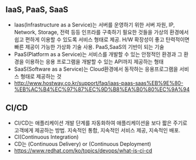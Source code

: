 ## IaaS, PaaS, SaaS
- Iaas(Infrastructure as a Service)는 서버를 운영하기 위한 서버 자원, IP, Network, Storage, 전력 등등 인프라를 구축하기 필요한 것들을
가상의 환경에서 쉽고 편하게 이용할 수 있도록 서비스 형태로 제공. H/W 확장성이 좋고 탄력적이면 빠른 제공이 가능한 가상화 기술 사용.
PaaS,SaaS의 기반이 되는 기술
- PaaS(Platform as a Service)는 서비스를 개발할 수 있는 안정적인 환경과 그 환경을 이용하는 응용 프로그램을 개발할 수 있는
API까지 제공하는 형태
- SaaS(Software as a Service)는 Cloud환경에서 동작하는 응용프로그램을 서비스 형태로 제공하는 것
- http://www.hostway.co.kr/support/faq/iaas-paas-saas%EB%9E%80-%EB%AC%B4%EC%97%87%EC%9D%B8%EA%B0%80%EC%9A%94

## CI/CD
- CI/CD는 애플리케이션 개발 단계를 자동화하여 애플리케이션을 보다 짧은 주기로 고객에게 제공하는 방법. 지속적인 통합, 지속적인 서비스 제공,
지속적인 배포.
- CI(Continuous Integration)
- CD는 (Continuous Delivery) or (Continuous Deployment)
- https://www.redhat.com/ko/topics/devops/what-is-ci-cd
